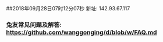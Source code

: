 ##2018年09月28日07时12分07秒 新址: 142.93.67.117
### 兔友常见问题及解答: https://github.com/wanggonging/d/blob/w/FAQ.md
